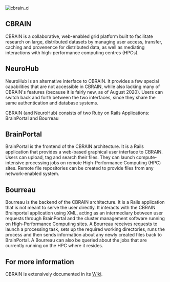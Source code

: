 
![cbrain_ci](https://github.com/prioux/cbrain/workflows/cbrain_ci/badge.svg)

## CBRAIN

CBRAIN is a collaborative, web-enabled grid platform built to
facilitate research on large, distributed datasets by managing user
access, transfer, caching and provenence for distributed data, as
well as mediating interactions with high-performance computing
centres (HPCs).

## NeuroHub

NeuroHub is an alternative interface to CBRAIN. It provides a few
special capabilities that are not accessible in CBRAIN, while also
lacking many of CBRAIN's features (because it is fairly new, as of
August 2020). Users can switch back and forth between the two
interfaces, since they share the same authentication and database
systems.

CBRAIN (and NeuroHub) consists of two Ruby on Rails Applications: BrainPortal and Bourreau

## BrainPortal

BrainPortal is the frontend of the CBRAIN architecture. It is a
Rails application that provides a web-based graphical user interface
to CBRAIN. Users can upload, tag and search their files. They can
launch compute-intensive processing jobs on remote High-Performance
Computing (HPC) sites. Remote file repositories can be created to
provide files from any network-enabled system.

## Bourreau

Bourreau is the backend of the CBRAIN architecture. It is a Rails
application that is not meant to serve the user directly. It interacts
with the CBRAIN Brainportal application using XML, acting as an
intermediary between user requests through BrainPortal and the
cluster management software running on High-Performance Computing
sites. A Bourreau receives requests to launch a processing task,
sets up the required working directories, runs the process and then
sends information about any newly created files back to BrainPortal.
A Bourreau can also be queried about the jobs that are currently
running on the HPC where it resides.

## For more information

CBRAIN is extensively documented in its [Wiki](https://github.com/aces/cbrain/wiki).

